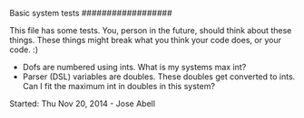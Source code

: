 Basic system tests
##################

This file has some tests. You, person in the future, should think about these
things. These things might break what you think your code does, or your code. :)


* Dofs are numbered using ints. What is my systems max int?
* Parser (DSL) variables are doubles. These doubles get converted to ints. Can I 
fit the maximum int in doubles in this system?



Started: Thu Nov 20, 2014 - Jose Abell
